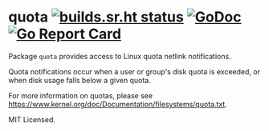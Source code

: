 # quota [![builds.sr.ht status](https://builds.sr.ht/~mdlayher/quota.svg)](https://builds.sr.ht/~mdlayher/quota?) [![GoDoc](https://godoc.org/github.com/mdlayher/quota?status.svg)](https://godoc.org/github.com/mdlayher/quota) [![Go Report Card](https://goreportcard.com/badge/github.com/mdlayher/quota)](https://goreportcard.com/report/github.com/mdlayher/quota)

Package `quota` provides access to Linux quota netlink notifications.

Quota notifications occur when a user or group's disk quota is exceeded, or when
disk usage falls below a given quota.

For more information on quotas, please see
<https://www.kernel.org/doc/Documentation/filesystems/quota.txt>.

MIT Licensed.

